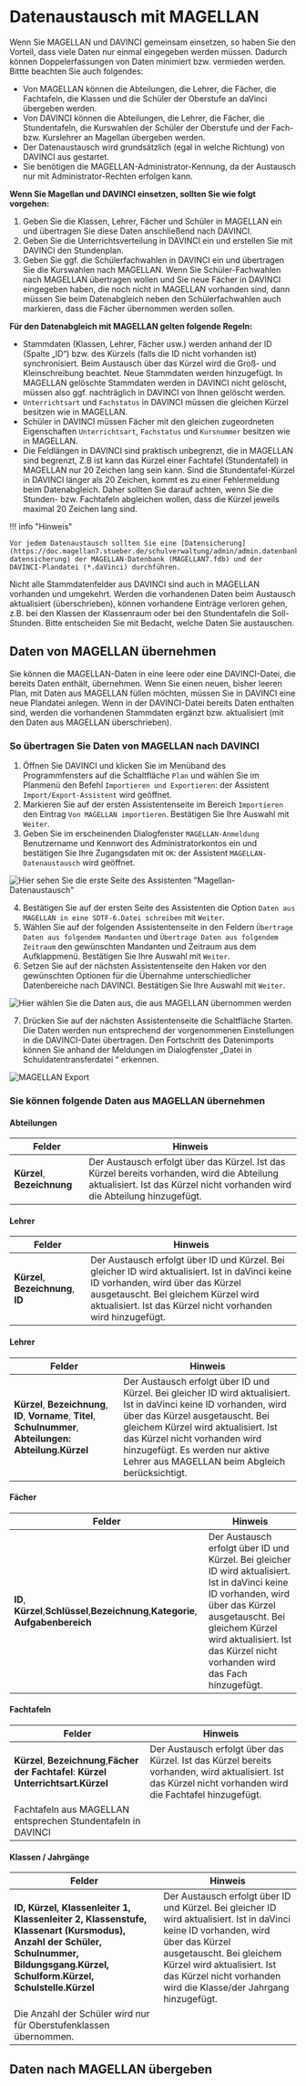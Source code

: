 # Datenaustausch mit MAGELLAN

Wenn Sie MAGELLAN  und DAVINCI gemeinsam einsetzen, so haben Sie den Vorteil, dass viele Daten nur einmal eingegeben werden müssen. Dadurch können Doppelerfassungen von Daten minimiert bzw. vermieden werden. Bittte beachten Sie auch folgendes:

* Von MAGELLAN können die Abteilungen, die Lehrer, die Fächer, die Fachtafeln, die Klassen und die Schüler der Oberstufe an daVinci übergeben werden.
* Von DAVINCI können die Abteilungen, die Lehrer, die Fächer, die Stundentafeln, die Kurswahlen der Schüler der Oberstufe und der Fach- bzw. Kurslehrer an Magellan übergeben werden.
* Der Datenaustausch wird grundsätzlich (egal in welche Richtung) von DAVINCI aus gestartet.
* Sie benötigen die MAGELLAN-Administrator-Kennung, da der Austausch nur mit Administrator-Rechten erfolgen kann.

**Wenn Sie Magellan und DAVINCI einsetzen, sollten Sie wie folgt vorgehen:**

1. Geben Sie die Klassen, Lehrer, Fächer und Schüler in MAGELLAN ein und übertragen Sie diese Daten anschließend nach DAVINCI.
2. Geben Sie die Unterrichtsverteilung in DAVINCI ein und erstellen Sie mit DAVINCI den Stundenplan.
3. Geben Sie ggf. die Schülerfachwahlen in DAVINCI ein und übertragen Sie die Kurswahlen nach MAGELLAN. Wenn Sie Schüler-Fachwahlen nach MAGELLAN übertragen wollen und Sie neue Fächer in DAVINCI eingegeben haben, die noch nicht in MAGELLAN vorhanden sind, dann müssen Sie beim Datenabgleich neben den Schülerfachwahlen auch markieren, dass die Fächer übernommen werden sollen.

**Für den Datenabgleich mit MAGELLAN gelten folgende Regeln:**

* Stammdaten (Klassen, Lehrer, Fächer usw.) werden anhand der ID (Spalte „ID“) bzw. des Kürzels (falls die ID nicht vorhanden ist) synchronisiert. Beim Austausch über das Kürzel wird die Groß- und Kleinschreibung beachtet. Neue Stammdaten werden hinzugefügt. In MAGELLAN gelöschte Stammdaten werden in DAVINCI nicht gelöscht, müssen also ggf. nachträglich in DAVINCI von Ihnen gelöscht werden.
* `Unterrichtsart` und `Fachstatus` in DAVINCI müssen die gleichen Kürzel besitzen wie in MAGELLAN.
* Schüler in DAVINCI müssen Fächer mit den gleichen zugeordneten Eigenschaften `Unterrichtsart`, `Fachstatus` und `Kursnummer` besitzen wie in MAGELLAN.
* Die Feldlängen in DAVINCI sind praktisch unbegrenzt, die in MAGELLAN sind begrenzt, Z.B ist kann das Kürzel einer Fachtafel (Stundentafel) in MAGELLAN nur 20 Zeichen lang sein kann. Sind die Stundentafel-Kürzel in DAVINCI länger als 20 Zeichen, kommt es zu einer Fehlermeldung beim Datenabgleich. Daher sollten Sie darauf achten, wenn Sie die Stunden- bzw. Fachtafeln abgleichen wollen, dass die Kürzel jeweils maximal 20 Zeichen lang sind.

!!! info "Hinweis"

    Vor jedem Datenaustausch sollten Sie eine [Datensicherung](https://doc.magellan7.stueber.de/schulverwaltung/admin/admin.datenbankverbindungen/#unterpunkt-datensicherung) der MAGELLAN-Datenbank (MAGELLAN7.fdb) und der DAVINCI-Plandatei (*.daVinci) durchführen.

Nicht alle Stammdatenfelder aus DAVINCI sind auch in MAGELLAN vorhanden und umgekehrt. Werden die vorhandenen Daten beim Austausch aktualisiert (überschrieben), können vorhandene Einträge verloren gehen, z.B. bei den Klassen der Klassenraum oder bei den Stundentafeln die Soll-Stunden. Bitte entscheiden Sie mit Bedacht, welche Daten Sie austauschen.

## Daten von MAGELLAN übernehmen

Sie können die MAGELLAN-Daten in eine leere oder eine DAVINCI-Datei, die bereits Daten enthält, übernehmen. Wenn Sie einen neuen, bisher leeren Plan, mit Daten aus MAGELLAN füllen möchten, müssen Sie in DAVINCI eine neue Plandatei anlegen. Wenn in der DAVINCI-Datei bereits Daten enthalten sind, werden die vorhandenen Stammdaten ergänzt bzw. aktualisiert (mit den Daten aus MAGELLAN überschrieben).

### So übertragen Sie Daten von MAGELLAN nach DAVINCI

1. Öffnen Sie DAVINCI und klicken Sie im Menüband des Programmfensters auf die Schaltfläche `Plan` und wählen Sie im Planmenü den Befehl `Importieren und Exportieren`: der Assistent `Import/Export-Assistent` wird geöffnet.
2. Markieren Sie auf der ersten Assistentenseite im Bereich `Importieren` den Eintrag `Von MAGELLAN importieren`. Bestätigen Sie Ihre Auswahl mit `Weiter`.
3. Geben Sie im erscheinenden Dialogfenster `MAGELLAN-Anmeldung` Benutzername und Kennwort des Administratorkontos ein und bestätigen Sie Ihre Zugangsdaten mit `OK`: der Assistent `MAGELLAN-Datenaustausch` wird geöffnet.

![Hier sehen Sie die erste Seite des Assistenten "Magellan-Datenaustausch"](/assets/images/Datenaustausch/datenaustausch2.png)

4. Bestätigen Sie auf der ersten Seite des Assistenten die Option `Daten aus MAGELLAN in eine SDTF-6.Datei schreiben` mit `Weiter`.
5. Wählen Sie auf der folgenden Assistentenseite in den Feldern `Übertrage Daten aus folgendem Mandanten` und `Übertrage Daten aus folgendem Zeitraum` den gewünschten Mandanten und Zeitraum aus dem Aufklappmenü. Bestätigen Sie Ihre Auswahl mit `Weiter`.
6. Setzen Sie auf der nächsten Assistentenseite den Haken vor den gewünschten Optionen für die Übernahme unterschiedlicher Datenbereiche nach DAVINCI. Bestätigen Sie Ihre Auswahl mit `Weiter`.

![Hier wählen Sie die Daten aus, die aus MAGELLAN übernommen werden](/assets/images/Datenaustausch/datenaustausch3.png)

7. Drücken Sie auf der nächsten Assistentenseite die Schaltfläche Starten. Die Daten werden nun entsprechend der vorgenommenen Einstellungen in die DAVINCI-Datei übertragen. Den Fortschritt des Datenimports können Sie anhand der Meldungen im Dialogfenster „Datei in Schuldatentransferdatei “ erkennen.

![MAGELLAN Export](/assets/images/Datenaustausch/datenaustausch4.png)

### Sie können folgende Daten aus MAGELLAN übernehmen

#### Abteilungen

| Felder                      | Hinweis   |
| --------------------------- | ---------------------------- |
| **Kürzel**, **Bezeichnung** | Der Austausch erfolgt über das Kürzel. Ist das Kürzel bereits vorhanden, wird die Abteilung aktualisiert. Ist das Kürzel nicht vorhanden wird die Abteilung hinzugefügt. |

#### Lehrer

| Felder                      | Hinweis   |
| --------------------------- | ---------------------------- |
| **Kürzel**, **Bezeichnung**, **ID** | Der Austausch erfolgt über ID und Kürzel. Bei gleicher ID wird aktualisiert. Ist in daVinci keine ID vorhanden, wird über das Kürzel ausgetauscht. Bei gleichem Kürzel wird aktualisiert. Ist das Kürzel nicht vorhanden wird hinzugefügt. |

#### Lehrer

| Felder                      | Hinweis   |
| --------------------------- | ---------------------------- |
| **Kürzel**, **Bezeichnung**, **ID**, **Vorname**, **Titel**, **Schulnummer**, **Abteilungen: Abteilung.Kürzel** | Der Austausch erfolgt über ID und Kürzel. Bei gleicher ID wird aktualisiert. Ist in daVinci keine ID vorhanden, wird über das Kürzel ausgetauscht. Bei gleichem Kürzel wird aktualisiert. Ist das Kürzel nicht vorhanden wird hinzugefügt. Es werden nur aktive Lehrer aus MAGELLAN beim Abgleich berücksichtigt.

#### Fächer

| Felder                      | Hinweis   |
| --------------------------- | ---------------------------- |
| **ID**, **Kürzel**,**Schlüssel**,**Bezeichnung**,**Kategorie**, **Aufgabenbereich** | Der Austausch erfolgt über ID und Kürzel. Bei gleicher ID wird aktualisiert. Ist in daVinci keine ID vorhanden, wird über das Kürzel ausgetauscht. Bei gleichem Kürzel wird aktualisiert. Ist das Kürzel nicht vorhanden wird das Fach hinzugefügt.|

#### Fachtafeln

| Felder                      | Hinweis   |
| --------------------------- | ---------------------------- |
| **Kürzel**, **Bezeichnung**,**Fächer der Fachtafel**: **Kürzel** **Unterrichtsart.Kürzel** | Der Austausch erfolgt über das Kürzel. Ist das Kürzel bereits vorhanden, wird aktualisiert. Ist das Kürzel nicht vorhanden wird die Fachtafel hinzugefügt.
Fachtafeln aus MAGELLAN entsprechen Stundentafeln in DAVINCI|

#### Klassen / Jahrgänge

| Felder                      | Hinweis   |
| --------------------------- | ---------------------------- |
| **ID, Kürzel, Klassenleiter 1, Klassenleiter 2, Klassenstufe, Klassenart (Kursmodus), Anzahl der Schüler, Schulnummer, Bildungsgang.Kürzel, Schulform.Kürzel, Schulstelle.Kürzel** | Der Austausch erfolgt über ID und Kürzel. Bei gleicher ID wird aktualisiert. Ist in daVinci keine ID vorhanden, wird über das Kürzel ausgetauscht. Bei gleichem Kürzel wird aktualisiert. Ist das Kürzel nicht vorhanden wird die Klasse/der Jahrgang hinzugefügt.
Die Anzahl der Schüler wird nur für Oberstufenklassen übernommen.|

## Daten nach MAGELLAN übergeben

